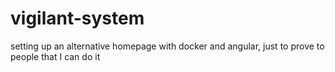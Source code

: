 # vigilant-system
setting up an alternative homepage with docker and angular, just to prove to people that I can do it
